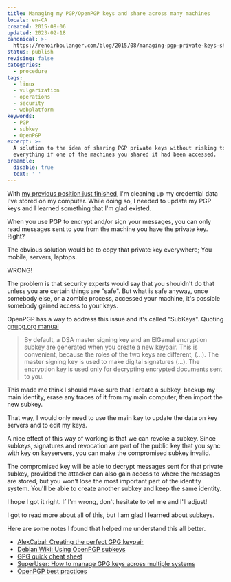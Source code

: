 ```yaml
---
title: Managing my PGP/OpenPGP keys and share across many machines
locale: en-CA
created: 2015-08-06
updated: 2023-02-18
canonical: >-
  https://renoirboulanger.com/blog/2015/08/managing-pgp-private-keys-share-across-machines/
status: publish
revising: false
categories:
  - procedure
tags:
  - linux
  - vulgarization
  - operations
  - security
  - webplatform
keywords:
  - PGP
  - subkey
  - OpenPGP
excerpt: >-
  A solution to the idea of sharing PGP private keys without risking to lose
  everything if one of the machines you shared it had been accessed.
preamble:
  disable: true
  text: ' '
---
```


With [my previous position just finished][0], I'm cleaning up my credential data
I've stored on my computer. While doing so, I needed to update my PGP keys and I
learned something that I'm glad existed.

When you use PGP to encrypt and/or sign your messages, you can only read
messages sent to you from the machine you have the private key. Right?

The obvious solution would be to copy that private key everywhere; You mobile,
servers, laptops.

WRONG!

The problem is that security experts would say that you shouldn't do that unless
you are certain things are "safe". But what is safe anyway, once somebody else,
or a zombie process, accessed your machine, it's possible somebody gained access
to your keys.

OpenPGP has a way to address this issue and it's called "SubKeys". Quoting
[gnupg.org manual][1]

> By default, a DSA master signing key and an ElGamal encryption subkey are
> generated when you create a new keypair. This is convenient, because the roles
> of the two keys are different, (...). The master signing key is used to make
> digital signatures (...). The encryption key is used only for decrypting
> encrypted documents sent to you.

This made me think I should make sure that I create a subkey, backup my main
identity, erase any traces of it from my main computer, then import the new
subkey.

That way, I would only need to use the main key to update the data on key
servers and to edit my keys.

A nice effect of this way of working is that we can revoke a subkey. Since
subkeys, signatures and revocation are part of the public key that you sync with
key on keyservers, you can make the compromised subkey invalid.

The compromised key will be able to decrypt messages sent for that private
subkey, provided the attacker can also gain access to where the messages are
stored, but you won't lose the most important part of the identity system.
You'll be able to create another subkey and keep the same identity.

I hope I got it right. If I'm wrong, don't hesitate to tell me and I'll adjust!

I got to read more about all of this, but I am glad I learned about subkeys.

Here are some notes I found that helped me understand this all better.

- [AlexCabal: Creating the perfect GPG keypair][2]
- [Debian Wiki: Using OpenPGP subkeys][3]
- [GPG quick cheat sheet][4]
- [SuperUser: How to manage GPG keys across multiple systems][5]
- [OpenPGP best practices][6]

[0]: /blog/2015/07/leaving-w3c/
[1]: https://www.gnupg.org/gph/en/manual.html#AEN526
[2]: https://alexcabal.com/creating-the-perfect-gpg-keypair/
[3]: https://wiki.debian.org/Subkeys
[4]: http://irtfweb.ifa.hawaii.edu/~lockhart/gpg/
[5]:
  https://superuser.com/questions/466396/how-to-manage-gpg-keys-across-multiple-systems
[6]: https://help.riseup.net/en/security/message-security/openpgp/best-practices
